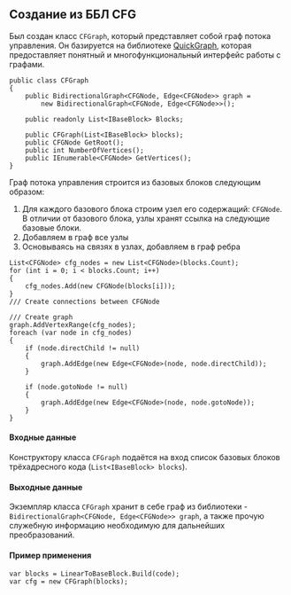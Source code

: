 ## Создание из ББЛ CFG

Был создан класс ```CFGraph```, который представляет собой граф потока управления. Он базируется на библиотеке [QuickGraph](https://quickgraph.codeplex.com/), которая предоставляет понятный и многофункциональный интерфейс работы с графами.

```
public class CFGraph
{
    public BidirectionalGraph<CFGNode, Edge<CFGNode>> graph =
        new BidirectionalGraph<CFGNode, Edge<CFGNode>>();
        
    public readonly List<IBaseBlock> Blocks;
        
    public CFGraph(List<IBaseBlock> blocks);
    public CFGNode GetRoot();
    public int NumberOfVertices();
    public IEnumerable<CFGNode> GetVertices();
}
```

Граф потока управления строится из базовых блоков следующим образом:
1. Для каждого базового блока строим узел его содержащий: ```CFGNode```. В отличии от базового блока, узлы хранят ссылка на следующие базовые блоки.
1. Добавляем в граф все узлы
2. Основываясь на связях в узлах, добавляем в граф ребра


```
List<CFGNode> cfg_nodes = new List<CFGNode>(blocks.Count);
for (int i = 0; i < blocks.Count; i++)
{
    cfg_nodes.Add(new CFGNode(blocks[i]));
}
/// Create connections between CFGNode

/// Create graph
graph.AddVertexRange(cfg_nodes);
foreach (var node in cfg_nodes)
{
    if (node.directChild != null)
    {
        graph.AddEdge(new Edge<CFGNode>(node, node.directChild));
    }
    
    if (node.gotoNode != null)
    {
        graph.AddEdge(new Edge<CFGNode>(node, node.gotoNode));
    }
}
```


#### Входные данные

Конструктору класса ```CFGraph``` подаётся на вход список базовых блоков 
трёхадресного кода (`List<IBaseBlock> blocks`).

#### Выходные данные 

Экземпляр класса ```CFGraph``` хранит в себе граф из библиотеки - ```BidirectionalGraph<CFGNode, Edge<CFGNode>> graph```, а также прочую служебную информацию необходимую для дальнейших преобразований.

#### Пример применения  

```
var blocks = LinearToBaseBlock.Build(code);
var cfg = new CFGraph(blocks);
```
